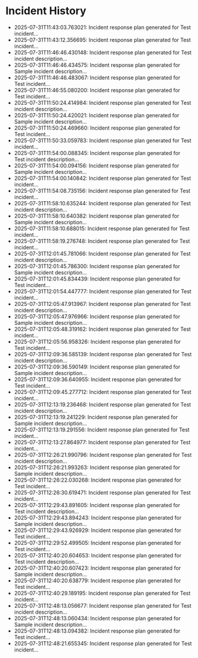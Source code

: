 # Incident History

- 2025-07-31T11:43:03.763021: Incident response plan generated for Test incident...
- 2025-07-31T11:43:12.356695: Incident response plan generated for Test incident...
- 2025-07-31T11:46:46.430148: Incident response plan generated for Test incident description...
- 2025-07-31T11:46:46.434575: Incident response plan generated for Sample incident description...
- 2025-07-31T11:46:46.483067: Incident response plan generated for Test incident...
- 2025-07-31T11:46:55.080200: Incident response plan generated for Test incident...
- 2025-07-31T11:50:24.414984: Incident response plan generated for Test incident description...
- 2025-07-31T11:50:24.420021: Incident response plan generated for Sample incident description...
- 2025-07-31T11:50:24.469660: Incident response plan generated for Test incident...
- 2025-07-31T11:50:33.059783: Incident response plan generated for Test incident...
- 2025-07-31T11:54:00.088345: Incident response plan generated for Test incident description...
- 2025-07-31T11:54:00.094156: Incident response plan generated for Sample incident description...
- 2025-07-31T11:54:00.140842: Incident response plan generated for Test incident...
- 2025-07-31T11:54:08.735156: Incident response plan generated for Test incident...
- 2025-07-31T11:58:10.635244: Incident response plan generated for Test incident description...
- 2025-07-31T11:58:10.640382: Incident response plan generated for Sample incident description...
- 2025-07-31T11:58:10.688015: Incident response plan generated for Test incident...
- 2025-07-31T11:58:19.276748: Incident response plan generated for Test incident...
- 2025-07-31T12:01:45.781066: Incident response plan generated for Test incident description...
- 2025-07-31T12:01:45.786300: Incident response plan generated for Sample incident description...
- 2025-07-31T12:01:45.834439: Incident response plan generated for Test incident...
- 2025-07-31T12:01:54.447777: Incident response plan generated for Test incident...
- 2025-07-31T12:05:47.913967: Incident response plan generated for Test incident description...
- 2025-07-31T12:05:47.976966: Incident response plan generated for Sample incident description...
- 2025-07-31T12:05:48.319162: Incident response plan generated for Test incident...
- 2025-07-31T12:05:56.958326: Incident response plan generated for Test incident...
- 2025-07-31T12:09:36.585139: Incident response plan generated for Test incident description...
- 2025-07-31T12:09:36.590149: Incident response plan generated for Sample incident description...
- 2025-07-31T12:09:36.640955: Incident response plan generated for Test incident...
- 2025-07-31T12:09:45.277712: Incident response plan generated for Test incident...
- 2025-07-31T12:13:19.236468: Incident response plan generated for Test incident description...
- 2025-07-31T12:13:19.241229: Incident response plan generated for Sample incident description...
- 2025-07-31T12:13:19.291556: Incident response plan generated for Test incident...
- 2025-07-31T12:13:27.864977: Incident response plan generated for Test incident...
- 2025-07-31T12:26:21.990796: Incident response plan generated for Test incident description...
- 2025-07-31T12:26:21.993263: Incident response plan generated for Sample incident description...
- 2025-07-31T12:26:22.030268: Incident response plan generated for Test incident...
- 2025-07-31T12:26:30.619471: Incident response plan generated for Test incident...
- 2025-07-31T12:29:43.891605: Incident response plan generated for Test incident description...
- 2025-07-31T12:29:43.894243: Incident response plan generated for Sample incident description...
- 2025-07-31T12:29:43.926929: Incident response plan generated for Test incident...
- 2025-07-31T12:29:52.499505: Incident response plan generated for Test incident...
- 2025-07-31T12:40:20.604653: Incident response plan generated for Test incident description...
- 2025-07-31T12:40:20.607423: Incident response plan generated for Sample incident description...
- 2025-07-31T12:40:20.638779: Incident response plan generated for Test incident...
- 2025-07-31T12:40:29.189195: Incident response plan generated for Test incident...
- 2025-07-31T12:48:13.056677: Incident response plan generated for Test incident description...
- 2025-07-31T12:48:13.060434: Incident response plan generated for Sample incident description...
- 2025-07-31T12:48:13.094382: Incident response plan generated for Test incident...
- 2025-07-31T12:48:21.655345: Incident response plan generated for Test incident...
